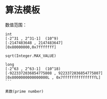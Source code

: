 # 算法模板

数值范围：
````
int  
[-2^31 , 2^31-1]  (10^9)
[-2147483648 , 2147483647]
[0x80000000,0x7fffffff]

sqrt(Integer.MAX_VALUE)

long
[-2^63 , 2^63-1]  (10^18)
[-9223372036854775808 , 9223372036854775807]
[0x8000000000000000L , 0x7fffffffffffffffL]
```

素数(prime number)

